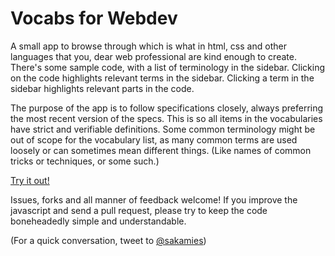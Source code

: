 # Vocabs for Webdev

A small app to browse through which is what in html, css and other languages that you, dear web professional are kind enough to create. There's some sample code, with a list of terminology in the sidebar. Clicking on the code highlights relevant terms in the sidebar. Clicking a term in the sidebar highlights relevant parts in the code.

The purpose of the app is to follow specifications closely, always preferring the most recent version of the specs. This is so all items in the vocabularies have strict and verifiable definitions. Some common terminology might be out of scope for the vocabulary list, as many common terms are used loosely or can sometimes mean different things. (Like names of common tricks or techniques, or some such.)

[Try it out!](http://pumpula.net/p/apps/css-vocabulary)

Issues, forks and all manner of feedback welcome! If you improve the javascript and send a pull request, please try to keep the code boneheadedly simple and understandable.

(For a quick conversation, tweet to [@sakamies](http://twitter.com/sakamies))
